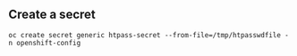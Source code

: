 ## Create a secret 
```
oc create secret generic htpass-secret --from-file=/tmp/htpasswdfile -n openshift-config
```
